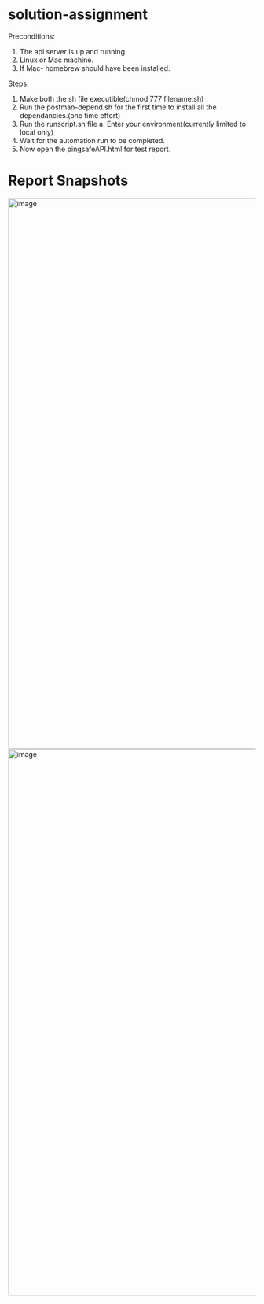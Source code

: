 # solution-assignment
Preconditions:
  1. The api server is up and running.
  2. Linux or Mac machine.
  3. If Mac- homebrew should have been installed.

Steps:
  1. Make both the sh file executible(chmod 777 filename.sh)
  2. Run the postman-depend.sh for the first time to install all the dependancies.(one time effort)
  3. Run the runscript.sh file
      a. Enter your environment(currently limited to local only)
  4. Wait for the automation run to be completed.
  5. Now open the pingsafeAPI.html for test report.

# Report Snapshots
<img width="1120" alt="image" src="https://github.com/dashmation/solution-assignment/assets/44187454/f364749b-c7f6-4949-b87e-2ed84d34c90e">

<img width="1111" alt="image" src="https://github.com/dashmation/solution-assignment/assets/44187454/c1b0ee45-70d0-4dab-8c6a-907aef9a5f77">
